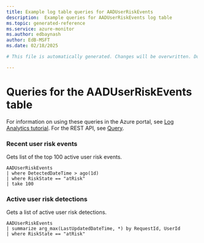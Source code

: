 ```yaml
---
title: Example log table queries for AADUserRiskEvents
description:  Example queries for AADUserRiskEvents log table
ms.topic: generated-reference
ms.service: azure-monitor
ms.author: edbaynash
author: EdB-MSFT
ms.date: 02/18/2025

# This file is automatically generated. Changes will be overwritten. Do not change this file directly. 

---
```


# Queries for the AADUserRiskEvents table

For information on using these queries in the Azure portal, see [Log Analytics tutorial](/azure/azure-monitor/logs/log-analytics-tutorial). For the REST API, see [Query](/rest/api/loganalytics/query).


### Recent user risk events  


Gets list of the top 100 active user risk events.  

```query
AADUserRiskEvents
| where DetectedDateTime > ago(1d)
| where RiskState == "atRisk"
| take 100
```



### Active user risk detections  


Gets a list of active user risk detections.  

```query
AADUserRiskEvents
| summarize arg_max(LastUpdatedDateTime, *) by RequestId, UserId
| where RiskState == "atRisk"
```

